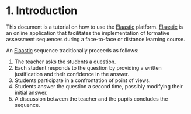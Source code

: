 # 1. Introduction

This document is a tutorial on how to use the [Elaastic](https://www.irit.fr/elaastic/) platform. [Elaastic](https://www.irit.fr/elaastic/)
is an online application that facilitates the implementation of formative assessment sequences during a face-to-face or distance learning course.

An [Elaastic](https://www.irit.fr/elaastic/) sequence traditionally proceeds as follows:

1. The teacher asks the students a question.
2. Each student responds to the question by providing a written justification and their confidence in the answer.
3. Students participate in a confrontation of point of views.
4. Students answer the question a second time, possibly modifying their initial answer.
5. A discussion between the teacher and the pupils concludes the sequence.